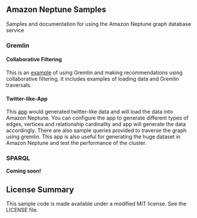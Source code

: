 ## Amazon Neptune Samples

Samples and documentation for using the Amazon Neptune graph database service

### Gremlin

#### Collaborative Filtering 
This is an [example](gremlin/collaborative-filtering/README.md) of using Gremlin and making recommendations using collaborative filtering. It includes examples of loading data and Gremlin traversals.

#### Twitter-like-App
This [app](gremlin/twitter-like-app/README.md) would generated twitter-like data and will load the data into Amazon Neptune. You can configure the app to generate different types of edges, vertices and relationship cardinality and app will generate the data accordingly.
There are also sample queries provided to traverse the graph using gremlin.
This app is also useful for generating the huge dataset in Amazon Neptune and test the performance of the cluster.

### SPARQL
**Coming soon!**

## License Summary

This sample code is made available under a modified MIT license. See the LICENSE file.

